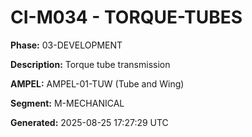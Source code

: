 # CI-M034 - TORQUE-TUBES

**Phase:** 03-DEVELOPMENT

**Description:** Torque tube transmission

**AMPEL:** AMPEL-01-TUW (Tube and Wing)

**Segment:** M-MECHANICAL

**Generated:** 2025-08-25 17:27:29 UTC
